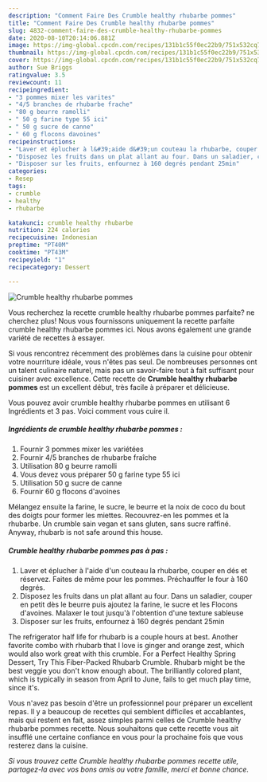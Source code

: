 ```yaml
---
description: "Comment Faire Des Crumble healthy rhubarbe pommes"
title: "Comment Faire Des Crumble healthy rhubarbe pommes"
slug: 4832-comment-faire-des-crumble-healthy-rhubarbe-pommes
date: 2020-08-10T20:14:06.881Z
image: https://img-global.cpcdn.com/recipes/131b1c55f0ec22b9/751x532cq70/crumble-healthy-rhubarbe-pommes-photo-principale-de-la-recette.jpg
thumbnail: https://img-global.cpcdn.com/recipes/131b1c55f0ec22b9/751x532cq70/crumble-healthy-rhubarbe-pommes-photo-principale-de-la-recette.jpg
cover: https://img-global.cpcdn.com/recipes/131b1c55f0ec22b9/751x532cq70/crumble-healthy-rhubarbe-pommes-photo-principale-de-la-recette.jpg
author: Sue Briggs
ratingvalue: 3.5
reviewcount: 11
recipeingredient:
- "3 pommes mixer les varites"
- "4/5 branches de rhubarbe frache"
- "80 g beurre ramolli"
- " 50 g farine type 55 ici"
- " 50 g sucre de canne"
- " 60 g flocons davoines"
recipeinstructions:
- "Laver et éplucher à l&#39;aide d&#39;un couteau la rhubarbe, couper en dés et réservez. Faites de même pour les pommes. Préchauffer le four à 160 degrés."
- "Disposez les fruits dans un plat allant au four. Dans un saladier, couper en petit dès le beurre puis ajoutez la farine, le sucre et les Flocons d&#39;avoines. Malaxer le tout jusqu&#39;à l&#39;obtention d&#39;une texture sableuse"
- "Disposer sur les fruits, enfournez à 160 degrés pendant 25min"
categories:
- Resep
tags:
- crumble
- healthy
- rhubarbe

katakunci: crumble healthy rhubarbe 
nutrition: 224 calories
recipecuisine: Indonesian
preptime: "PT40M"
cooktime: "PT43M"
recipeyield: "1"
recipecategory: Dessert

---
```



![Crumble healthy rhubarbe pommes](https://img-global.cpcdn.com/recipes/131b1c55f0ec22b9/751x532cq70/crumble-healthy-rhubarbe-pommes-photo-principale-de-la-recette.jpg)

Vous recherchez la recette crumble healthy rhubarbe pommes parfaite? ne cherchez plus! Nous vous fournissons uniquement la recette parfaite crumble healthy rhubarbe pommes ici. Nous avons également une grande variété de recettes à essayer.

Si vous rencontrez récemment des problèmes dans la cuisine pour obtenir votre nourriture idéale, vous n'êtes pas seul. De nombreuses personnes ont un talent culinaire naturel, mais pas un savoir-faire tout à fait suffisant pour cuisiner avec excellence. Cette recette de <strong> Crumble healthy rhubarbe pommes </strong> est un excellent début, très facile à préparer et délicieuse.

<!--inarticleads1-->

Vous pouvez avoir crumble healthy rhubarbe pommes en utilisant 6 Ingrédients et 3 pas. Voici comment vous cuire il.

##### Ingrédients de crumble healthy rhubarbe pommes :

1. Fournir 3 pommes mixer les variétées
1. Fournir 4/5 branches de rhubarbe fraîche
1. Utilisation 80 g beurre ramolli
1. Vous devez vous préparer  50 g farine type 55 ici
1. Utilisation  50 g sucre de canne
1. Fournir  60 g flocons d&#39;avoines


Mélangez ensuite la farine, le sucre, le beurre et la noix de coco du bout des doigts pour former les miettes. Recouvrez-en les pommes et la rhubarbe. Un crumble sain vegan et sans gluten, sans sucre raffiné. Anyway, rhubarb is not safe around this house. 

<!--inarticleads2-->

##### Crumble healthy rhubarbe pommes pas à pas :

1. Laver et éplucher à l&#39;aide d&#39;un couteau la rhubarbe, couper en dés et réservez. Faites de même pour les pommes. Préchauffer le four à 160 degrés.
1. Disposez les fruits dans un plat allant au four. Dans un saladier, couper en petit dès le beurre puis ajoutez la farine, le sucre et les Flocons d&#39;avoines. Malaxer le tout jusqu&#39;à l&#39;obtention d&#39;une texture sableuse
1. Disposer sur les fruits, enfournez à 160 degrés pendant 25min


The refrigerator half life for rhubarb is a couple hours at best. Another favorite combo with rhubarb that I love is ginger and orange zest, which would also work great with this crumble. For a Perfect Healthy Spring Dessert, Try This Fiber-Packed Rhubarb Crumble. Rhubarb might be the best veggie you don&#39;t know enough about. The brilliantly colored plant, which is typically in season from April to June, fails to get much play time, since it&#39;s. 

<!--inarticleads1-->

<p>
Vous n'avez pas besoin d'être un professionnel pour préparer un excellent repas. Il y a beaucoup de recettes qui semblent difficiles et accablantes, mais qui restent en fait, assez simples parmi celles de Crumble healthy rhubarbe pommes recette. Nous souhaitons que cette recette vous ait insufflé une certaine confiance en vous pour la prochaine fois que vous resterez dans la cuisine.
</p>

<p>
<i>Si vous trouvez cette Crumble healthy rhubarbe pommes recette utile, partagez-la avec vos bons amis ou votre famille, merci et bonne chance.</i>
</p>
